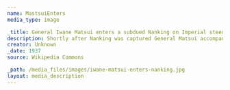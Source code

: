 ```yaml
---
name: MastsuiEnters
media_type: image

_title: General Iwane Matsui enters a subdued Nanking on Imperial steed.
description: Shortly after Nanking was captured General Matsui accompanied by Prince Asaka in a display of changing of the guard.
creator: Unknown
_date: 1937
source: Wikipedia Commons

_path: /media_files/images/iwane-matsui-enters-nanking.jpg 
layout: media_description
---
```

